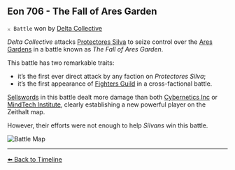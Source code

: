 ## Eon 706 - The Fall of Ares Garden

`⚔️ Battle` won by [Delta Collective](https://zeithalt.github.io/r/delta_collective.html)

_Delta Collective_ attacks [Protectores Silva](https://zeithalt.github.io/r/protectores_silva.html) to seize control over the [Ares Gardens](https://zeithalt.github.io/r/ares_gardens.html) in a battle known as _The Fall of Ares Garden_.

This battle has two remarkable traits:
- it’s the first ever direct attack by any faction on _Protectores Silva_;
- it’s the first appearance of [Fighters Guild](https://zeithalt.github.io/r/fighters_guild.html) in a cross-factional battle.

[Sellswords](https://zeithalt.github.io/r/sellswords.html) in this battle dealt more damage than both [Cybernetics Inc](https://zeithalt.github.io/r/cybernetics_inc.html) or [MindTech Institute](https://zeithalt.github.io/r/mindtech_institute.html), clearly establishing a new powerful player on the Zeithalt map.

However, their efforts were not enough to help _Silvans_ win this battle.

![Battle Map](https://zeithalt.github.io/t/m/eon0706.png)



----------
[⬅️ Back to Timeline](https://zeithalt.github.io/t/#eon0706)